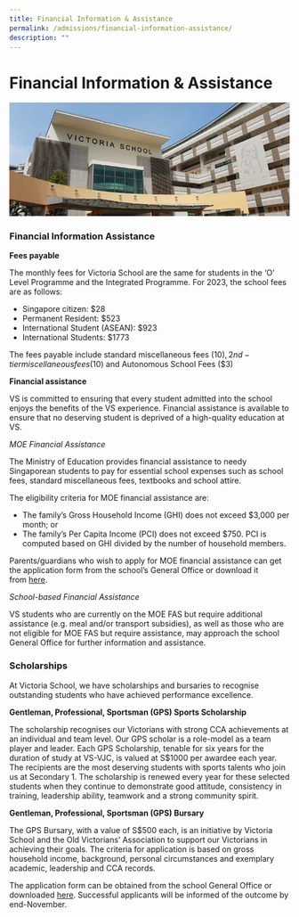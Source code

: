 ```yaml
---
title: Financial Information & Assistance
permalink: /admissions/financial-information-assistance/
description: ""
---
```

# **Financial Information & Assistance**

![](/images/admissions_header_photo.jpg)

### Financial Information Assistance

**Fees payable**

The monthly fees for Victoria School are the same for students in the ‘O’ Level Programme and the Integrated Programme. For 2023, the school fees are as follows:

*   Singapore citizen: $28
*   Permanent Resident: $523
*   International Student (ASEAN): $923
*   International Students: $1773

The fees payable include standard miscellaneous fees ($10), 2nd-tier miscellaneous fees ($10) and Autonomous School Fees ($3)

**Financial assistance**

VS is committed to ensuring that every student admitted into the school enjoys the benefits of the VS experience. Financial assistance is available to ensure that no deserving student is deprived of a high-quality education at VS.

_MOE Financial Assistance_

The Ministry of Education provides financial assistance to needy Singaporean students to pay for essential school expenses such as school fees, standard miscellaneous fees, textbooks and school attire.

The eligibility criteria for MOE financial assistance are:

*   The family’s Gross Household Income (GHI) does not exceed $3,000 per month; or
*   The family’s Per Capita Income (PCI) does not exceed $750. PCI is computed based on GHI divided by the number of household members.

Parents/guardians who wish to apply for MOE financial assistance can get the application form from the school’s General Office or download it from [here](/files/8b-MOE-FAS-Application-Form-1.pdf).

_School-based Financial Assistance_

VS students who are currently on the MOE FAS but require additional assistance (e.g. meal and/or transport subsidies), as well as those who are not eligible for MOE FAS but require assistance, may approach the school General Office for further information and assistance.

### Scholarships

At Victoria School, we have scholarships and bursaries to recognise outstanding students who have achieved performance excellence.

**Gentleman, Professional, Sportsman (GPS) Sports Scholarship**

The scholarship recognises our Victorians with strong CCA achievements at an individual and team level. Our GPS scholar is a role-model as a team player and leader. Each GPS Scholarship, tenable for six years for the duration of study at VS-VJC, is valued at S$1000 per awardee each year. The recipients are the most deserving students with sports talents who join us at Secondary 1. The scholarship is renewed every year for these selected students when they continue to demonstrate good attitude, consistency in training, leadership ability, teamwork and a strong community spirit.

**Gentleman, Professional, Sportsman (GPS) Bursary**

The GPS Bursary, with a value of S$500 each, is an initiative by Victoria School and the Old Victorians’ Association to support our Victorians in achieving their goals. The criteria for application is based on gross household income, background, personal circumstances and exemplary academic, leadership and CCA records.

The application form can be obtained from the school General Office or downloaded [here](/files/GPS-Bursary-Application-Form.pdf). Successful applicants will be informed of the outcome by end-November.